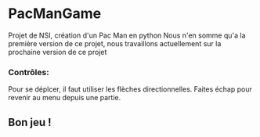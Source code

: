 # **PacManGame**
Projet de NSI, création d'un Pac Man en python
Nous n'en somme qu'a la première version de ce projet, nous travaillons actuellement sur la prochaine version de ce projet


### __Contrôles:__
Pour se déplcer, il faut utiliser les flèches directionnelles.
Faites échap pour revenir au menu depuis une partie.

## **Bon jeu !**
